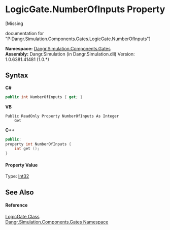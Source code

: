 # LogicGate.NumberOfInputs Property 
 

\[Missing <summary> documentation for "P:Dangr.Simulation.Components.Gates.LogicGate.NumberOfInputs"\]

**Namespace:**&nbsp;<a href="N_Dangr_Simulation_Components_Gates">Dangr.Simulation.Components.Gates</a><br />**Assembly:**&nbsp;Dangr.Simulation (in Dangr.Simulation.dll) Version: 1.0.6381.41481 (1.0.*)

## Syntax

**C#**<br />
``` C#
public int NumberOfInputs { get; }
```

**VB**<br />
``` VB
Public ReadOnly Property NumberOfInputs As Integer
	Get
```

**C++**<br />
``` C++
public:
property int NumberOfInputs {
	int get ();
}
```


#### Property Value
Type: <a href="http://msdn2.microsoft.com/en-us/library/td2s409d" target="_blank">Int32</a>

## See Also


#### Reference
<a href="T_Dangr_Simulation_Components_Gates_LogicGate">LogicGate Class</a><br /><a href="N_Dangr_Simulation_Components_Gates">Dangr.Simulation.Components.Gates Namespace</a><br />